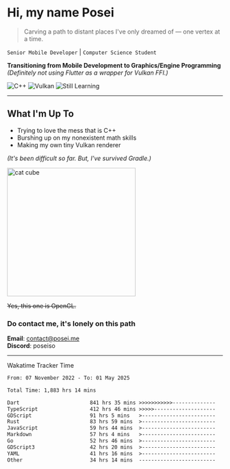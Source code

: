 # Hi, my name Posei

> Carving a path to distant places I've only dreamed of — one vertex at a time.

`Senior Mobile Developer` | `Computer Science Student`  

**Transitioning from Mobile Development to Graphics/Engine Programming**  
_(Definitely not using Flutter as a wrapper for Vulkan FFI.)_

![C++](https://img.shields.io/badge/C++-00599C?style=flat&logo=c%2B%2B&logoColor=white)
![Vulkan](https://img.shields.io/badge/Vulkan-AC162C?style=flat&logo=vulkan&logoColor=white)
![Still Learning](https://img.shields.io/badge/Still%20Learning-FFCC00?style=flat&logoColor=white)

---

## What I'm Up To
- Trying to love the mess that is C++
- Burshing up on my nonexistent math skills
- Making my own tiny Vulkan renderer

_(It's been difficult so far. But, I've survived Gradle.)_

  <img src="https://github.com/user-attachments/assets/54c92bc8-af3e-4bf1-b442-e889f1c01633" width="300" alt="cat cube" />

~~Yes, this one is OpenGL.~~  

### Do contact me, it's lonely on this path 

**Email**: [contact@posei.me](mailto:contact@posei.me)  
**Discord**: poseiso

---

Wakatime Tracker Time

<!--START_SECTION:waka-->

```txt
From: 07 November 2022 - To: 01 May 2025

Total Time: 1,883 hrs 14 mins

Dart                       841 hrs 35 mins >>>>>>>>>>>--------------   44.69 %
TypeScript                 412 hrs 46 mins >>>>>--------------------   21.92 %
GDScript                   91 hrs 5 mins   >------------------------   04.84 %
Rust                       83 hrs 59 mins  >------------------------   04.46 %
JavaScript                 59 hrs 44 mins  >------------------------   03.17 %
Markdown                   57 hrs 4 mins   >------------------------   03.03 %
Go                         52 hrs 46 mins  >------------------------   02.80 %
GDScript3                  42 hrs 20 mins  >------------------------   02.25 %
YAML                       41 hrs 16 mins  >------------------------   02.19 %
Other                      34 hrs 14 mins  -------------------------   01.82 %
```

<!--END_SECTION:waka-->
